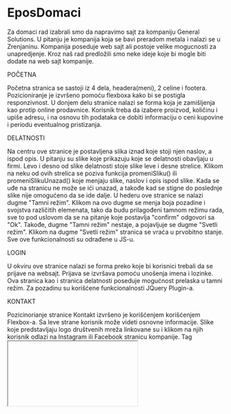# EposDomaci

Za domaci rad izabrali smo da napravimo sajt za kompaniju General Solutions. U pitanju je kompanija koja se bavi preradom metala i nalazi se u Zrenjaninu. Kompanija poseduje web sajt ali postoje velike mogucnosti za unapredjenje. Kroz naš rad predložili smo neke ideje koje bi mogle biti dodate na web sajt kompanije.

POČETNA

Početna stranica se sastoji iz 4 dela, headera(meni), 2 celine i footera. Pozicioniranje je izvršeno pomoću flexboxa kako bi se postigla responzivnost. U donjem delu stranice nalazi se forma koja je zamišljenja kao protip online prodavnice. Korisnik treba da izabere proizvod, količinu i upiše adresu, i na osnovu tih podataka ce dobiti informaciju o ceni kupovine i periodu eventualnog pristizanja. 

DELATNOSTI

Na centru ove stranice je postavljena slika iznad koje stoji njen naslov, a ispod opis. U pitanju su slike koje prikazuju koje se delatnosti obavljaju u firmi. Levo i desno od slike delatnosti stoje slike leve i desne strelice. Klikom na neku od ovih strelica se poziva funkcija promeniSliku() ili promeniSlikuUnazad() koje menjaju slike, naslov i opis ispod slike. Kada se uđe na stranicu ne može se ići unazad, a takođe kad se stigne do poslednje slike nije omogućeno da se ide dalje. U hederu ove stranice se nalazi dugme "Tamni režim". Klikom na ovo dugme se menja boja pozadine i svojstva različitih elemenata, tako da budu prilagođeni tamnom režimu rada, sve to pod uslovom da se na pitanje koje postavlja "confirm" odgovori sa "Ok". Takođe, dugme "Tamni režim" nestaje, a pojavljuje se dugme "Svetli režim". Klikom na dugme "Svetli režim" stranica se vraća u prvobitno stanje. Sve ove funkcionalnosti su odrađene u JS-u.

LOGIN

U okviru ove stranice nalazi se forma preko koje bi korisnici trebali da se prijave na websajt. Prijava se izvršava pomoću unošenja imena i lozinke.  Ova stranica kao i stranica delatnosti poseduje mogućnost prelaska u tamni režim. Za pozadinu su korišćene funkcionalnosti JQuery Plugin-a.

KONTAKT

Pozicinorianje stranice Kontakt izvršeno je korišćenjem korišćenjem Flexbox-a. Sa leve strane korisnik može videti osnovne informacije. Slike koje predstavljaju logo društvenih mreža linkovane su i klikom na njih korisnik odlazi na Instagram ili Facebook stranicu kompanije. Tag <iframe> korišćen je da se u okviru naše veb stranice učita druga, odnosno mapa sa GoogleMaps. U desnom delu stranice nalazi se kontakt forma. Ukoliko korisnik ne popuni neko polje putem alert-a dobija informaciju da je neopdhodno da ga popuni. Pomoću atributa <placeholder> u input poljima se nalazi tekst koji će pisati u polju dok korisnik ne unese neku vrednost, a takođe ukazuje na očekivani format. Atribut <pattern> definiše format broja telefona koji korisnik treba da unese kako bi forma uspešno prošla validaciju. Kada korisnik popuni sva polja u formi u očekivanom formatu dobija informaciju putem alert-a.
